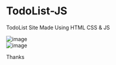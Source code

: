 # TodoList-JS
TodoList Site Made Using HTML CSS &amp; JS

![image](https://user-images.githubusercontent.com/97360825/230033693-5bcf1d91-45ef-44ff-97e2-003d4debd496.png) </br>
![image](https://user-images.githubusercontent.com/97360825/230033922-6c07dc45-0e77-48e3-98cd-2ce388f9ff05.png)


Thanks
